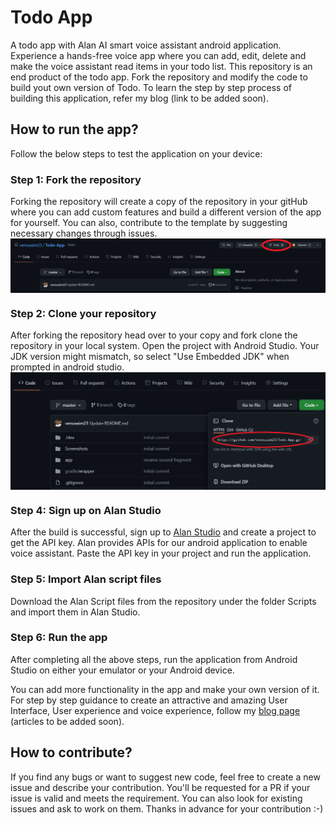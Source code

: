 # Todo App

A todo app with Alan AI smart voice assistant android application. Experience a hands-free voice app where you can add, edit, delete and make the voice assistant read items in your todo list. This repository is an end product of the todo app. Fork the repository and modify the code to build yout own version of Todo. To learn the step by step process of building this application, refer my blog (link to be added soon).

## How to run the app?
Follow the below steps to test the application on your device:

### Step 1: Fork the repository
Forking the repository will create a copy of the repository in your gitHub where you can add custom features and build a different version of the app for yourself. You can also, contribute to the template by suggesting necessary changes through issues.
<img src="./Images/fork.png" title="Fork" align="center" />

### Step 2: Clone your repository
After forking the repository head over to your copy and fork clone the repository in your local system. Open the project with Android Studio. Your JDK version might mismatch, so select "Use Embedded JDK" when prompted in android studio.
<img src="./Images/clone.png" title="Fork" align="center" />

### Step 4: Sign up on Alan Studio
After the build is successful, sign up to [Alan Studio](https://studio.alan.app/) and create a project to get the API key. Alan provides APIs for our android application to enable voice assistant. Paste the API key in your project and run the application.

### Step 5: Import Alan script files
Download the Alan Script files from the repository under the folder Scripts and import them in Alan Studio.

### Step 6: Run the app
After completing all the above steps, run the application from Android Studio on either your emulator or your Android device.

You can add more functionality in the app and make your own version of it. For step by step guidance to create an attractive and amazing User Interface, User experience and voice experience, follow my [blog page](https://venusaim.hashnode.dev/) (articles to be added soon).

## How to contribute?
If you find any bugs or want to suggest new code, feel free to create a new issue and describe your contribution. You'll be requested for a PR if your issue is valid and meets the requirement. You can also look for existing issues and ask to work on them. Thanks in advance for your contribution :-)
